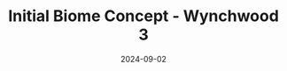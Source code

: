 ---
date: 2024-09-02
image_path: /images/gallery/initial-biome-concept-wychwood-3.jpg
title: Initial Biome Concept - Wynchwood 3
description: Initial Biome Concept for Wynchwood.
source: https://bsky.app/profile/fpcstudio.bsky.social/post/3l5zgm4vinz2f
height: 1479
width: 2000
tags: ["Biome", "Concept"]
---